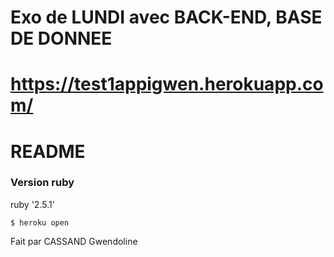 # Exo de LUNDI avec BACK-END, BASE DE DONNEE
# https://test1appigwen.herokuapp.com/

# README

### Version ruby

ruby '2.5.1'


```
$ heroku open
```

Fait par CASSAND Gwendoline
